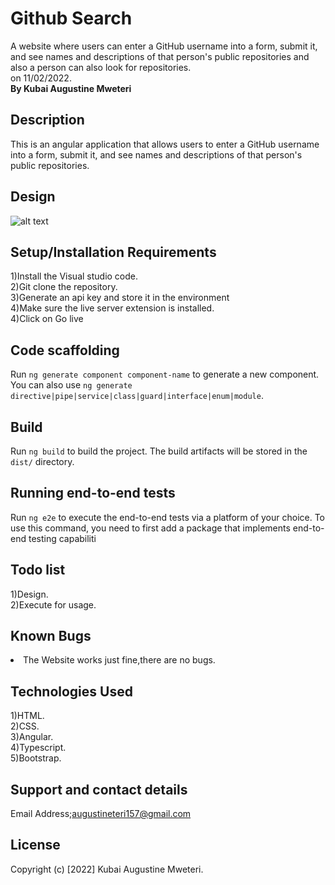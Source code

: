 # Github Search
A website  where users can enter a GitHub username into a form, submit it, and see names and descriptions of that person's public repositories and also a person can also look for repositories.<br>on 11/02/2022.<br><strong>By Kubai Augustine Mweteri</strong>

## Description
This is an angular application that allows users to enter a GitHub username into a form, submit it, and see names and descriptions of that person's public repositories.

## Design
![alt text](https://github.com/KaranjaK/updownvotes/blob/master/src/assets/search.jpeg)

## Setup/Installation Requirements
1)Install the Visual studio code.<br>2)Git clone the repository.<br>3)Generate an api key and store it in the environment<br>4)Make sure the live server extension is installed.<br>4)Click on Go live

## Code scaffolding

Run `ng generate component component-name` to generate a new component. You can also use `ng generate directive|pipe|service|class|guard|interface|enum|module`.

## Build

Run `ng build` to build the project. The build artifacts will be stored in the `dist/` directory.
## Running end-to-end tests

Run `ng e2e` to execute the end-to-end tests via a platform of your choice. To use this command, you need to first add a package that implements end-to-end testing capabiliti

## Todo list
1)Design.<br>2)Execute for usage.

## Known Bugs
<li>The Website works just fine,there are no bugs.</li>

## Technologies Used
1)HTML. <br>2)CSS.<br>3)Angular.<br>4)Typescript.<br> 5)Bootstrap.

## Support and contact details
Email Address;augustineteri157@gmail.com

## License
Copyright (c) [2022] Kubai Augustine Mweteri.


